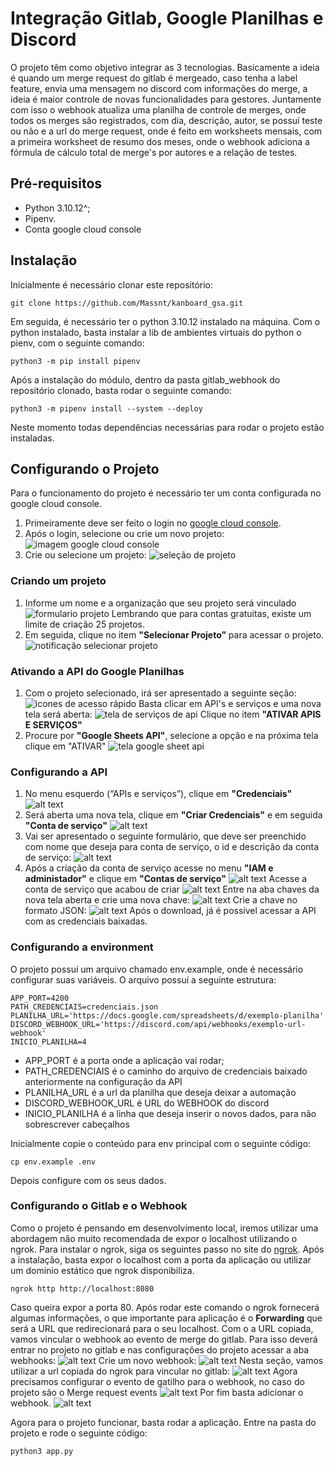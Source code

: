 # Integração Gitlab, Google Planilhas e Discord
O projeto têm como objetivo integrar as 3 tecnologias. Basicamente a ideia é quando um merge request do gitlab é mergeado, caso tenha a label feature, envia uma mensagem no discord com informações do merge, a ideia é maior controle de novas funcionalidades para gestores. Juntamente com isso o webhook atualiza uma planilha de controle de merges, onde todos os merges são registrados, com dia, descrição, autor, se possuí teste ou não e a url do merge request, onde é feito em worksheets mensais, com a primeira worksheet de resumo dos meses, onde o webhook adiciona a fórmula de cálculo total de merge's por autores e a relação de testes.
## Pré-requisitos
* Python 3.10.12^;
* Pipenv.
* Conta google cloud console

## Instalação
Inicialmente é necessário clonar este repositório:
```
git clone https://github.com/Massnt/kanboard_gsa.git
```
Em seguida, é necessário ter o python 3.10.12 instalado na máquina.
Com o python instalado, basta instalar a lib de ambientes virtuais do python o pienv,
com o seguinte comando:
```
python3 -m pip install pipenv
```
Após a instalação do módulo, dentro da pasta gitlab_webhook do repositório clonado,
basta rodar o seguinte comando:
```
python3 -m pipenv install --system --deploy
```
Neste momento todas dependências necessárias para rodar o projeto estão instaladas.

## Configurando o Projeto
Para o funcionamento do projeto é necessário ter um conta configurada no google cloud console.
1. Primeiramente deve ser feito o login no [google cloud console](https://console.developers.google.com/apis/library).
2. Após o login, selecione ou crie um novo projeto:
![imagem google cloud console](screenshots/image.png)
3. Crie ou selecione um projeto:
![seleção de projeto](screenshots/image-1.png)
### Criando um projeto
1.  Informe um nome e a organização que seu projeto será vinculado
![formulario projeto](screenshots/image-2.png)
Lembrando que para contas gratuitas, existe um limite de criação 25 projetos.
2. Em seguida, clique no item **"Selecionar Projeto”** para acessar o projeto.
![notificação selecionar projeto](image-3.png)

### Ativando a API do Google Planilhas
1. Com o projeto selecionado, irá ser apresentado a seguinte seção:
![icones de acesso rápido](screenshots/image-4.png)
Basta clicar em API's e serviços e uma nova tela será aberta:
![tela de serviços de api](screenshots/image-5.png)
Clique no item **"ATIVAR APIS E SERVIÇOS"**
2. Procure por **"Google Sheets API"**,  selecione a opção e na próxima tela clique em "ATIVAR"
![tela google sheet api](screenshots/image-6.png)

### Configurando a API
1. No menu esquerdo (“APIs e serviços”), clique em **"Credenciais"**
![alt text](screenshots/image-8.png)
2. Será aberta uma nova tela, clique em **"Criar Credenciais"** e em seguida **"Conta de serviço"**
![alt text](screenshots/image-9.png)
3. Vai ser apresentado o seguinte formulário, que deve ser preenchido com nome que deseja para conta de serviço, o id e descrição da conta de serviço:
![alt text](screenshots/image-10.png)
4. Após a criação da conta de serviço acesse no menu **"IAM e administador"** e clique em **"Contas de serviço"**
![alt text](screenshots/image-12.png)
    Acesse a conta de serviço que acabou de criar
    ![alt text](screenshots/image-13.png)
    Entre na aba chaves da nova tela aberta e crie uma nova chave:
    ![alt text](screenshots/image-15.png)
    Crie a chave no formato JSON:
    ![alt text](screenshots/image-16.png)
Após o download, já é possível acessar a API com as credenciais baixadas.

### Configurando a environment
O projeto possuí um arquivo chamado env.example, onde é necessário configurar suas variáveis. O arquivo possuí a seguinte estrutura:
```
APP_PORT=4200
PATH_CREDENCIAIS=credenciais.json
PLANILHA_URL='https://docs.google.com/spreadsheets/d/exemplo-planilha'
DISCORD_WEBHOOK_URL='https://discord.com/api/webhooks/exemplo-url-webhook'
INICIO_PLANILHA=4
```
* APP_PORT é a porta onde a aplicação vai rodar;
* PATH_CREDENCIAIS é o caminho do arquivo de credenciais baixado anteriormente na configuração da API
* PLANILHA_URL é a url da planilha que deseja deixar a automação
* DISCORD_WEBHOOK_URL é URL do WEBHOOK do discord
* INICIO_PLANILHA é a linha que deseja inserir o novos dados, para não sobrescrever cabeçalhos

Inicialmente copie o conteúdo para env principal com o seguinte código:
```
cp env.example .env
```
Depois configure com os seus dados.
### Configurando o Gitlab e o Webhook
Como o projeto é pensando em desenvolvimento local, iremos utilizar uma abordagem não muito recomendada de expor o localhost utilizando o ngrok.
Para instalar o ngrok, siga os seguintes passo no site do [ngrok](https://dashboard.ngrok.com/get-started/setup/linux).
Após a instalação, basta expor o localhost com a porta da aplicação ou utilizar um dominio estático que ngrok disponibiliza.
```
ngrok http http://localhost:8080
```
Caso queira expor a porta 80.
Após rodar este comando o ngrok fornecerá algumas informações, o que importante para aplicação é o **Forwarding** que será a URL que redirecionará para o seu localhost.
Com o a URL copiada, vamos vincular o webhook ao evento de merge do gitlab. Para isso deverá entrar no projeto no gitlab e nas configurações do projeto acessar a aba webhooks:
![alt text](screenshots/image-17.png)
Crie um novo webhook:
![alt text](screenshots/image-18.png)
Nesta seção, vamos utilizar a url copiada do ngrok para vincular no gitlab:
![alt text](screenshots/image-19.png)
Agora precisamos configurar o evento de gatilho para o webhook, no caso do projeto são o Merge request events
![alt text](screenshots/image-21.png)
Por fim basta adicionar o webhook.
![alt text](screenshots/image-22.png)

Agora para o projeto funcionar, basta rodar a aplicação. Entre na pasta do projeto e rode o seguinte código:
```
python3 app.py
```
